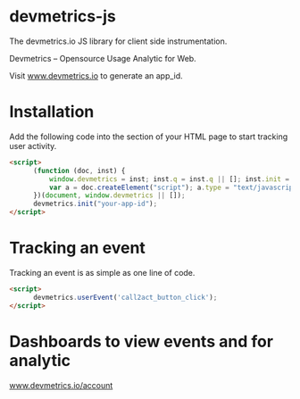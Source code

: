 # devmetrics-js

The devmetrics.io JS library for client side instrumentation.

Devmetrics – Opensource Usage Analytic for Web.

Visit www.devmetrics.io to generate an app_id.

# Installation

Add the following code into the <head> section of your HTML page to start tracking user activity.

```html
<script>
      (function (doc, inst) {
          window.devmetrics = inst; inst.q = inst.q || []; inst.init = function (token) { this.token = token; }; inst.userEvent = function (eventName) { inst.q.push(eventName); };
          var a = doc.createElement("script"); a.type = "text/javascript"; a.src = 'http://rawgit.com/devmetrics/devmetrics-js/master/jdevmetrics.js?' + Math.floor(((new Date()).getTime() - 1442107445573) / 8640000); var e = doc.getElementsByTagName("script")[0]; e.parentNode.insertBefore(a, e);
      })(document, window.devmetrics || []);
      devmetrics.init("your-app-id");
</script>
```


# Tracking an event

Tracking an event is as simple as one line of code.

```html
<script>
      devmetrics.userEvent('call2act_button_click');
</script>
```

# Dashboards to view events and for analytic

www.devmetrics.io/account
